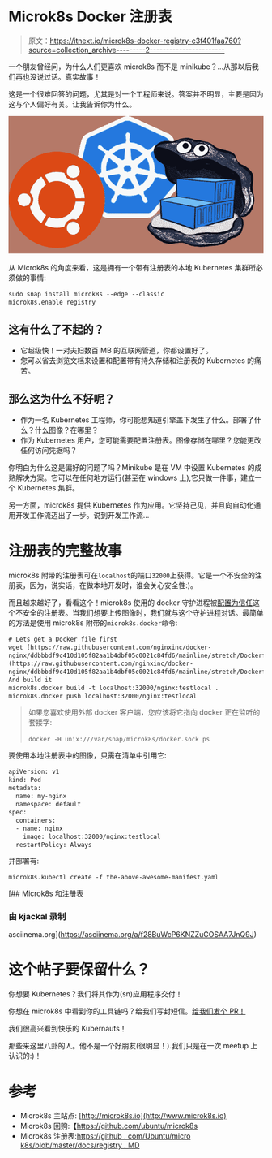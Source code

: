 # Microk8s Docker 注册表

> 原文：<https://itnext.io/microk8s-docker-registry-c3f401faa760?source=collection_archive---------2----------------------->

一个朋友曾经问，为什么人们更喜欢 microk8s 而不是 minikube？…从那以后我们再也没说过话。真实故事！

这是一个很难回答的问题，尤其是对一个工程师来说。答案并不明显，主要是因为这与个人偏好有关。让我告诉你为什么。

![](img/60a7940a2a3b32017092b6e625d51d6b.png)

从 Microk8s 的角度来看，这是拥有一个带有注册表的本地 Kubernetes 集群所必须做的事情:

```
sudo snap install microk8s --edge --classic
microk8s.enable registry
```

## 这有什么了不起的？

*   它超级快！一对夫妇数百 MB 的互联网管道，你都设置好了。
*   您可以省去浏览文档来设置和配置带有持久存储和注册表的 Kubernetes 的痛苦。

## 那么这为什么不好呢？

*   作为一名 Kubernetes 工程师，你可能想知道引擎盖下发生了什么。部署了什么？什么图像？在哪里？
*   作为 Kubernetes 用户，您可能需要配置注册表。图像存储在哪里？您能更改任何访问凭据吗？

你明白为什么这是偏好的问题了吗？Minikube 是在 VM 中设置 Kubernetes 的成熟解决方案。它可以在任何地方运行(甚至在 windows 上),它只做一件事，建立一个 Kubernetes 集群。

另一方面，microk8s 提供 Kubernetes 作为应用。它坚持己见，并且向自动化通用开发工作流迈出了一步。说到开发工作流...

# 注册表的完整故事

microk8s 附带的注册表可在`localhost`的端口`32000`上获得。它是一个不安全的注册表，因为，说实话，在做本地开发时，谁会关心安全性:)。

而且越来越好了，看看这个！microk8s 使用的 docker 守护进程被[配置为信任](https://github.com/ubuntu/microk8s/blob/master/microk8s-resources/default-args/docker-daemon.json)这个不安全的注册表。当我们想要上传图像时，我们就与这个守护进程对话。最简单的方法是使用 microk8s 附带的`microk8s.docker`命令:

```
# Lets get a Docker file first
wget [https://raw.githubusercontent.com/nginxinc/docker-nginx/ddbbbdf9c410d105f82aa1b4dbf05c0021c84fd6/mainline/stretch/Dockerfile](https://raw.githubusercontent.com/nginxinc/docker-nginx/ddbbbdf9c410d105f82aa1b4dbf05c0021c84fd6/mainline/stretch/Dockerfile)# And build it
microk8s.docker build -t localhost:32000/nginx:testlocal . microk8s.docker push localhost:32000/nginx:testlocal
```

> 如果您喜欢使用外部 docker 客户端，您应该将它指向 docker 正在监听的套接字:
> 
> `docker -H unix:///var/snap/microk8s/docker.sock ps`

要使用本地注册表中的图像，只需在清单中引用它:

```
apiVersion: v1
kind: Pod
metadata:
  name: my-nginx
  namespace: default
spec:
  containers:
  - name: nginx
    image: localhost:32000/nginx:testlocal
  restartPolicy: Always
```

并部署有:

```
microk8s.kubectl create -f the-above-awesome-manifest.yaml
```

[](https://asciinema.org/a/f28BuWcP6KNZZuCOSAA7JnQ9J) [## Microk8s 和注册表

### 由 kjackal 录制

asciinema.org](https://asciinema.org/a/f28BuWcP6KNZZuCOSAA7JnQ9J) 

# 这个帖子要保留什么？

你想要 Kubernetes？我们将其作为(sn)应用程序交付！

你想在 microk8s 中看到你的工具链吗？给我们写封短信。[给我们发个 PR！](https://github.com/ubuntu/microk8s/pulls)

我们很高兴看到快乐的 Kubernauts！

那些来这里八卦的人。他不是一个好朋友(很明显！).我们只是在一次 meetup 上认识的:)！

# 参考

*   Microk8s 主站点: [http://microk8s.io](http://www.microk8s.io)
*   Microk8s 回购:【https://github.com/ubuntu/microk8s 
*   Microk8s 注册表:[https://github . com/Ubuntu/micro k8s/blob/master/docs/registry . MD](https://github.com/ubuntu/microk8s/blob/master/docs/registry.md)